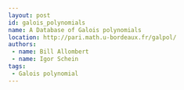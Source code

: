 ```yaml
---
layout: post
id: galois_polynomials
name: A Database of Galois polynomials
location: http://pari.math.u-bordeaux.fr/galpol/
authors:
 - name: Bill Allombert
 - name: Igor Schein
tags:
 - Galois polynomial
---
```


